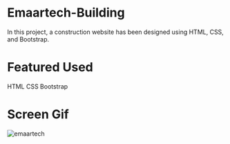 # Emaartech-Building
In this project, a construction website has been designed using HTML, CSS, and Bootstrap.
# Featured Used
HTML
CSS
Bootstrap
# Screen Gif
![emaartech](https://github.com/user-attachments/assets/525cb199-bb7f-45f1-93b4-f2fae7b6466c)
